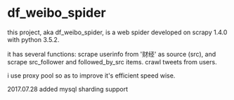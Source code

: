 # df_weibo_spider

this project, aka df_weibo_spider, is a web spider developed on scrapy 1.4.0 with python 3.5.2.

it has several functions:
scrape userinfo from '财经' as source (src), and scrape src_follower and followed_by_src items.
crawl tweets from users.

i use proxy pool so as to improve it's efficient speed wise.

2017.07.28 added mysql sharding support
